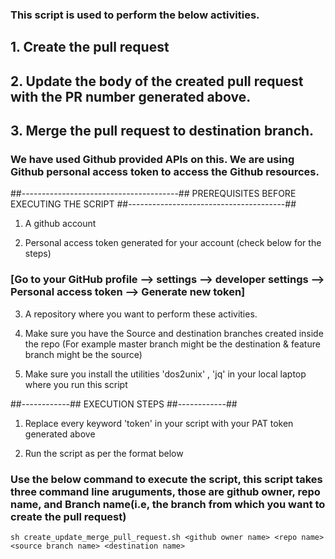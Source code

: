 ### This script is used to perform the below activities. 

## 1. Create the pull request
## 2. Update the body of the created pull request with the PR number generated above.
## 3. Merge the pull request to destination branch.

### We have used Github provided APIs on this.  We are using Github personal access token to access the Github resources.

##---------------------------------------##
PREREQUISITES BEFORE EXECUTING THE SCRIPT
##---------------------------------------##

1. A github account 

2. Personal access token generated for your account (check below for the steps) 

### [Go to your GitHub profile --> settings --> developer settings --> Personal access token --> Generate new token]

3. A repository where you want to perform these activities. 

4. Make sure you have the Source and destination branches created inside the repo (For example master branch might be the destination & feature branch might be the source)

5. Make sure you install the utilities 'dos2unix' , 'jq' in your local laptop where you run this script


##------------##
EXECUTION STEPS
##------------##


1. Replace every keyword 'token' in your script with your PAT token generated above

3. Run the script as per the format below


### Use the below command to execute the script, this script takes three command line aruguments, those are github owner, repo name, and Branch name(i.e, the branch from which you want to create the pull request)

` sh create_update_merge_pull_request.sh <github owner name> <repo name> <source branch name> <destination name> `

